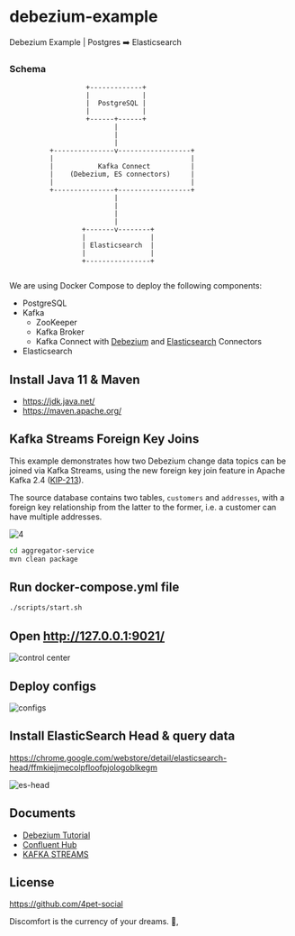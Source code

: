 # debezium-example

Debezium Example | Postgres ➡️ Elasticsearch

### Schema

```
                   +-------------+
                   |             |
                   |  PostgreSQL |
                   |             |
                   +------+------+
                          |
                          |
                          |
          +---------------v------------------+
          |                                  |
          |           Kafka Connect          |
          |    (Debezium, ES connectors)     |
          |                                  |
          +---------------+------------------+
                          |
                          |
                          |
                          |
                  +-------v--------+
                  |                |
                  | Elasticsearch  |
                  |                |
                  +----------------+


```
We are using Docker Compose to deploy the following components:

* PostgreSQL
* Kafka
  * ZooKeeper
  * Kafka Broker
  * Kafka Connect with [Debezium](http://debezium.io/) and [Elasticsearch](https://github.com/confluentinc/kafka-connect-elasticsearch) Connectors
* Elasticsearch

## Install Java 11 & Maven

- https://jdk.java.net/
- https://maven.apache.org/

## Kafka Streams Foreign Key Joins

This example demonstrates how two Debezium change data topics can be joined via Kafka Streams,
using the new foreign key join feature in Apache Kafka 2.4 ([KIP-213](https://cwiki.apache.org/confluence/display/KAFKA/KIP-213+Support+non-key+joining+in+KTable)).

The source database contains two tables, `customers` and `addresses`, with a foreign key relationship from the latter to the former,
i.e. a customer can have multiple addresses.

![4](./images/4.png)

```sh
cd aggregator-service
mvn clean package
```

## Run docker-compose.yml file

```sh
./scripts/start.sh
```

## Open http://127.0.0.1:9021/

![control center](./images/1.png)
 
## Deploy configs

![configs](./images/2.gif)

## Install ElasticSearch Head & query data

https://chrome.google.com/webstore/detail/elasticsearch-head/ffmkiejjmecolpfloofpjologoblkegm

![es-head](./images/3.gif)

## Documents

- [Debezium Tutorial](https://debezium.io/documentation/reference/tutorial.html)
- [Confluent Hub](https://www.confluent.io/hub/)
- [KAFKA STREAMS](https://kafka.apache.org/documentation/streams/)

## License

https://github.com/4pet-social

<!-- INSPIRATIONAL_QUOTE_START -->
Discomfort is the currency of your dreams.
👀,
<!-- INSPIRATIONAL_QUOTE_END -->
